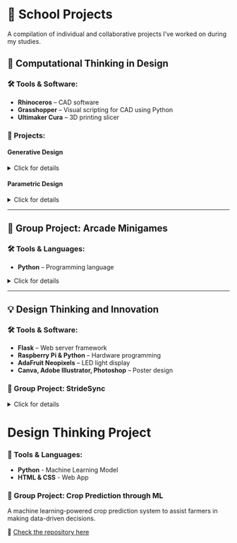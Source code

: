 # 🏫 School Projects  
A compilation of individual and collaborative projects I’ve worked on during my studies.

## **📐 Computational Thinking in Design**

### 🛠️ Tools & Software:
- **Rhinoceros** – CAD software  
- **Grasshopper** – Visual scripting for CAD using Python  
- **Ultimaker Cura** – 3D printing slicer

### 📝 Projects:

#### **Generative Design**

<details>
  <summary>Click for details</summary>
  <p>A project combining geometric shapes and extrusions, controlled by various input variables to modify length and shape.  
- **Color Mapping**: The colors were determined based on the extrusion angles, ranging from 0 to 360 degrees.  
- **Animation**: Using sine and cosine functions plotted against time, I generated an oscillating motion within Rhinoceros, creating a dynamic and flowing animation.</p>
</details>

#### **Parametric Design**

<details>
  <summary>Click for details</summary>
  <p>A Fibonacci sequence-inspired design that integrates mathematical principles with artistic aesthetics.  
- **Fibonacci Sequence**: The increasing square sizes and spirals mirror the Fibonacci sequence's proportions.  
- **Sine Function**: Rippling effects were achieved using sine functions, simulating the expanding, concentric nature of a ripple, visually echoing the sequence.</p>
</details>


---

## **👥 Group Project: Arcade Minigames**

### 🛠️ Tools & Languages:
- **Python** – Programming language

<details>
  <summary>Click for details</summary>
  <p>This project was developed collaboratively with my classmates as part of a group assignment. We created a collection of six text-based minigames, accessible through a main menu (no GUI). Each game showcases different programming challenges, combining fun gameplay with coding principles.</p>
</details>


---

## **💡 Design Thinking and Innovation**

### 🛠️ Tools & Software:
- **Flask** – Web server framework  
- **Raspberry Pi & Python** – Hardware programming  
- **AdaFruit Neopixels** – LED light display  
- **Canva, Adobe Illustrator, Photoshop** – Poster design

### 👥 Group Project: **StrideSync**

<details>
  <summary>Click for details</summary>
  <p>**StrideSync** is a wearable device designed to help paired runners maintain the same pace, even when physically apart. I was developed collaboratively with my classmates.  
- **Functionality**: Two users wear visors that compare their running speeds using GPS data. The visors communicate via a web server hosted on Raspberry Pi devices, displaying dynamic lights to signal whether the users should speed up or slow down. This keeps the runners synchronized without needing to stay close to each other.  
- **Design Process**: We integrated software, hardware, and design tools to create both the functionality and the accompanying poster for the project.</p>
</details>


# **Design Thinking Project**  

### 🚀 Tools & Languages:  
- **Python** - Machine Learning Model  
- **HTML & CSS** - Web App  

### 📌 Group Project: **Crop Prediction through ML**  
A machine learning-powered crop prediction system to assist farmers in making data-driven decisions.  

🔗 [Check the repository here](https://github.com/Eddyswj/DTP)  








